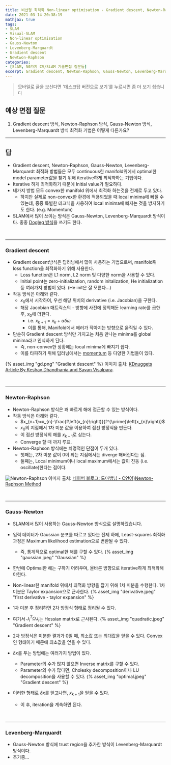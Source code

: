```yaml
---
title: 비선형 최적화 Non-linear optimisation - Gradient descent, Newton-Raphson, Gauss-Newton, Levenberg-Marquardt
date: 2021-03-14 20:38:19
mathjax: true
tags: 
- SLAM
- Visual-SLAM
- Non-linear optimisation
- Gauss-Newton
- Levenberg-Marquardt
- Gradient descent
- Newtwon-Raphson
categories: 
- [SLAM, 50가지 CV/SLAM 기술면접 질문들]
excerpt: Gradient descent, Newton-Raphson, Gauss-Newton, Levenberg-Marquardt 비선형 최적화 방식에 대해 소개합니다.
---
```


> 모바일로 글을 보신다면 '데스크탑 버전으로 보기'를 누르시면 좀 더 보기 쉽습니다

## 예상 면접 질문  

1. Gradient descent 방식, Newton-Raphson 방식, Gauss-Newton 방식, Levenberg-Marquardt 방식 최적화 기법은 어떻게 다른가요?

---

## 답

- Gradient descent, Newton-Raphson, Gauss-Newton, Levenberg-Marquardt 최적화 방법들은 모두 continuous한 manifold위에서 optimal한 model parameter값을 찾기 위해 iterative하게 최적화하는 기법이다.
- Iterative 하게 최적화하기 때문에 Initial value가 필요하다.
- 네가지 방법 모두 convex한 manifold 위에서 최적화 하는것을 전제로 두고 있다.
  - 하지만 실제로 non-convex한 환경에 적용되었을 때 local minima에 빠질 수 있는데, 종종 특별한 테크닉을 사용하여 local minima에 빠지는 것을 방지하기도 한다. (e.g. Momentum)
- SLAM에서 많이 쓰이는 방식은 Gauss-Newton, Levenberg-Marquardt 방식이다. 종종 [Dogleg 방식](https://en.wikipedia.org/wiki/Powell%27s_dog_leg_method)을 쓰기도 한다.

&nbsp;

---

### Gradient descent

- Gradient descent방식은 딥러닝에서 많이 사용하는 기법으로써, manifold위 loss function을 최적화하기 위해 사용한다.
  - Loss function은 L1 norm, L2 norm 및 다양한 norm을 사용할 수 있다.
  - Initial point는 zero-initialization, random initalization, He initialization 등 여러가지 방법이 있다. (He init은 잘 모른다...)
- 작동 방식은 아래와 같다.
  - $x_0$에서 시작하여, 우선 해당 위치의 derivative (i.e. Jacobian)을 구한다.
  - 해당 Jacobian 매트릭스의 - 방향에 사전에 정의해둔 learning rate를 곱한 후, $x_0$에 더한다.
    - i.e. $x_{k+1} = x_{k} + \alpha \delta \omega$
    - 이를 통해, Manifold에서 에러가 작아지는 방향으로 움직일 수 있다.
- 단순히 Gradient descent 방식만 가지고는 처음 만나는 minima를 global minima라고 인식하게 된다.
  - 즉, non-convex한 상황에는 local minima에 빠지기 쉽다.
  - 이를 타파하기 위해 딥러닝에서는 [momentum](https://light-tree.tistory.com/140) 등 다양한 기법들이 있다.

{% asset_img "gd.png" "Gradient descent" %}
이미지 출처: [KDnuggets Article By Keshav Dhandhania and Savan Visalpara](https://www.kdnuggets.com/2018/06/intuitive-introduction-gradient-descent.html).

&nbsp;

---

### Newton-Raphson

- Newton-Raphson 방식은 꽤 빠르게 해에 접근할 수 있는 방식이다.
- 작동 방식은 아래와 같다.
  - $x_{n+1}=x_{n}-\frac{f\left(x_{n}\right)}{f^{\prime}\left(x_{n}\right)}$
  - $x_0$의 지점에서 1차 미분 값을 이용하여 접선 방정식을 만든다.
  - 이 접선 방정식의 해를 $x_{k+1}$로 삼는다.
  - Converge 할 때 까지 루프.
- Newton-Raphson 방식에는 치명적인 단점이 두개 있다.
  - 첫째는, 2차 미분 값이 0이 되는 지점에서는 diverge 해버린다는 점.
  - 둘째는, Local minimum이나 local maximum에서는 값이 진동 (i.e. oscillate)한다는 점이다.

![Newton-Raphson](https://postfiles.pstatic.net/MjAxODA2MDRfMTcz/MDAxNTI4MDM5MjcwMzQ3.pAx6BvzfQTyJSzDTh8zD2T8UODA6mVLt7WsocWHCK1Ag.G5ICCz33y6h9ed-vfsx4ZVR2l62P5Xlgi8k_lX-ST8wg.PNG.seokhoo/Newton-Raphson_Method.png?type=w773)
이미지 출처: [네이버 블로그: 도마뱀님 - C언어)Newton-Raphson Method](https://blog.naver.com/PostView.nhn?blogId=seokhoo&logNo=221290935998&parentCategoryNo=&categoryNo=63&viewDate=&isShowPopularPosts=true&from=search)

&nbsp;

---

### Gauss-Newton

- SLAM에서 많이 사용하는 Gauss-Newton 방식으로 설명하겠습니다.
- 입력 데이터가 Gaussian 분포를 따르고 있다는 전제 하에, Least-squares 최적화 과정은 Maximum likelihood estimation으로 변환될 수 있다.
  - 즉, 통계적으로 optimal한 해를 구할 수 있다.
{% asset_img "gaussian.jpeg" "Gaussian" %}

- 한번에 Optimal한 해는 구하기 어려우며, 올바른 방향으로 iterative하게 최적화해야한다.
- Non-linear한 manifold 위에서 최적화 방향을 잡기 위해 1차 미분을 수행한다. 1차 미분은 Taylor expansion으로 근사한다.
{% asset_img "derivative.jpeg" "first derivative - taylor expansion" %}

- 1차 미분 후 정리하면 2차 방정식 형태로 정리될 수 있다.
- 여기서 $J_{i}^T \Omega J_{i}$는 Hessian matrix로 근사된다. 
{% asset_img "quadratic.jpeg" "Gradient descent" %}

- 2차 방정식은 미분한 결과가 0일 때, 최소값 또는 최대값을 얻을 수 있다. Convex인 형태이기 때문에 최소값을 얻을 수 있다.
- $\delta x$를 푸는 방법에는 여러가지 방법이 있다.
  - Parameter의 수가 많지 않으면 Inverse matrix를 구할 수 있다.
  - Parameter의 수가 많다면, Cholesky decomposition이나 LU decomposition을 사용할 수 있다.
{% asset_img "optimal.jpeg" "Gradient descent" %}

- 이러한 형태로 $\delta x$를 얻고나면, $x_{k+1}$을 얻을 수 있다.
  - 이 후, iteration을 계속하면 된다.

&nbsp;

---

### Levenberg-Marquardt

- Gauss-Newton 방식에 trust region을 추가한 방식이 Levenberg-Marquardt 방식이다.
- 추가중...
